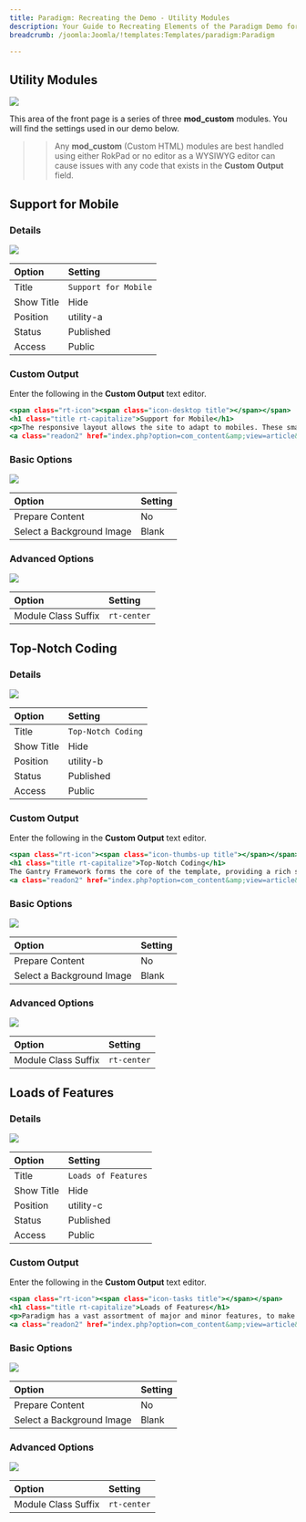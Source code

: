 ```yaml
---
title: Paradigm: Recreating the Demo - Utility Modules
description: Your Guide to Recreating Elements of the Paradigm Demo for Joomla
breadcrumb: /joomla:Joomla/!templates:Templates/paradigm:Paradigm

---
```


Utility Modules
-----

![][demo1]

This area of the front page is a series of three **mod_custom** modules. You will find the settings used in our demo below.

>> Any **mod_custom** (Custom HTML) modules are best handled using either RokPad or no editor as a WYSIWYG editor can cause issues with any code that exists in the **Custom Output** field.

Support for Mobile
-----

### Details

![][demo2]

| Option     | Setting              |  
| :--------- | :------------------- |  
| Title      | `Support for Mobile` |  
| Show Title | Hide                 |  
| Position   | utility-a            |  
| Status     | Published            |  
| Access     | Public               |  

### Custom Output

Enter the following in the **Custom Output** text editor.

~~~ .html
<span class="rt-icon"><span class="icon-desktop title"></span></span>
<h1 class="title rt-capitalize">Support for Mobile</h1>
<p>The responsive layout allows the site to adapt to mobiles. These smaller devices have a unique mobile menu to aid navigation.</p>
<a class="readon2" href="index.php?option=com_content&amp;view=article&amp;id=1&amp;Itemid=107">Read More</a>
~~~

### Basic Options

![][demo3]

| Option                    | Setting |  
| :------------------------ | :------ |  
| Prepare Content           | No      |  
| Select a Background Image | Blank   |  

### Advanced Options

![][demo4]

| Option              | Setting     |  
| :------------------ | :---------- |  
| Module Class Suffix | `rt-center` |  

Top-Notch Coding
-----

### Details

![][demo5]

| Option     | Setting              |  
| :--------- | :------------------- |  
| Title      | `Top-Notch Coding`   |  
| Show Title | Hide                 |  
| Position   | utility-b            |  
| Status     | Published            |  
| Access     | Public               |  

### Custom Output

Enter the following in the **Custom Output** text editor.

~~~ .html
<span class="rt-icon"><span class="icon-thumbs-up title"></span></span>
<h1 class="title rt-capitalize">Top-Notch Coding</h1>
The Gantry Framework forms the core of the template, providing a rich selection, such as an intuitive administrator.</p>
<a class="readon2" href="index.php?option=com_content&amp;view=article&amp;id=1&amp;Itemid=107">Read More</a>
~~~

### Basic Options

![][demo6]

| Option                    | Setting |  
| :------------------------ | :------ |  
| Prepare Content           | No      |  
| Select a Background Image | Blank   |  

### Advanced Options

![][demo7]

| Option              | Setting     |  
| :------------------ | :---------- |  
| Module Class Suffix | `rt-center` |  

Loads of Features
-----

### Details

![][demo8]

| Option     | Setting              |  
| :--------- | :------------------- |  
| Title      | `Loads of Features`  |  
| Show Title | Hide                 |  
| Position   | utility-c            |  
| Status     | Published            |  
| Access     | Public               |  

### Custom Output

Enter the following in the **Custom Output** text editor.

~~~ .html
<span class="rt-icon"><span class="icon-tasks title"></span></span>
<h1 class="title rt-capitalize">Loads of Features</h1>
<p>Paradigm has a vast assortment of major and minor features, to make customization easy and your site alluring.</p>
<a class="readon2" href="index.php?option=com_content&amp;view=article&amp;id=1&amp;Itemid=107">Read More</a>
~~~

### Basic Options

![][demo9]

| Option                    | Setting |  
| :------------------------ | :------ |  
| Prepare Content           | No      |  
| Select a Background Image | Blank   |  

### Advanced Options

![][demo10]

| Option              | Setting     |  
| :------------------ | :---------- |  
| Module Class Suffix | `rt-center` |  

[demo1]: assets/demo_2.jpeg
[demo2]: assets/utility_1.jpeg
[demo3]: assets/utility_2.jpeg
[demo4]: assets/utility_3.jpeg
[demo5]: assets/utility_4.jpeg
[demo6]: assets/utility_5.jpeg
[demo7]: assets/utility_6.jpeg
[demo8]: assets/utility_7.jpeg
[demo9]: assets/utility_8.jpeg
[demo10]: assets/utility_9.jpeg
